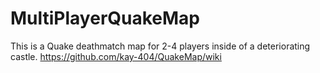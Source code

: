 # MultiPlayerQuakeMap
This is a Quake deathmatch map for 2-4 players inside of a deteriorating castle.
https://github.com/kay-404/QuakeMap/wiki 
